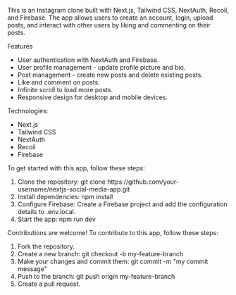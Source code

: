 This is an Instagram clone built with Next.js, Tailwind CSS, NextAuth, Recoil, and Firebase. The app allows users to create an account, login, upload posts, and interact with other users by liking and commenting on their posts.

<p>Features</p>
<ul>
    <li>User authentication with NextAuth and Firebase.</li>
    <li>User profile management - update profile picture and bio.</li>
    <li>Post management - create new posts and delete existing posts.</li>
    <li>Like and comment on posts.</li>
    <li>Infinite scroll to load more posts.</li>
    <li>Responsive design for desktop and mobile devices.</li>
  </ul>
  
 <p>Technologies:</p>
  <ul>
    <li>Next.js</li>
    <li>Tailwind CSS</li>
    <li>NextAuth</li>
    <li>Recoil</li>
    <li>Firebase</li>
  </ul>
  
  <p>To get started with this app, follow these steps:</p>
  <ol>
    <li>Clone the repository: git clone https://github.com/your-username/nextjs-social-media-app.git</li>
    <li>Install dependencies: npm install</li>
    <li>Configure Firebase: Create a Firebase project and add the configuration details to .env.local.</li>
    <li>Start the app: npm run dev</li>
  </ol>
  
  <p>Contributions are welcome! To contribute to this app, follow these steps:</p>
  <ol>
    <li>Fork the repository.</li>
    <li>Create a new branch: git checkout -b my-feature-branch</li>
    <li>Make your changes and commit them: git commit -m "my commit message"</li>
    <li>Push to the branch: git push origin my-feature-branch</li>
    <li>Create a pull request.</li>
  </ol>
